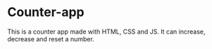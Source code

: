 # Counter-app
This is a counter app made with HTML, CSS and JS. It can increase, decrease and reset a number.

